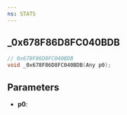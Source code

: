 ```yaml
---
ns: STATS
---
```

## _0x678F86D8FC040BDB

```c
// 0x678F86D8FC040BDB
void _0x678F86D8FC040BDB(Any p0);
```


## Parameters
* **p0**: 

